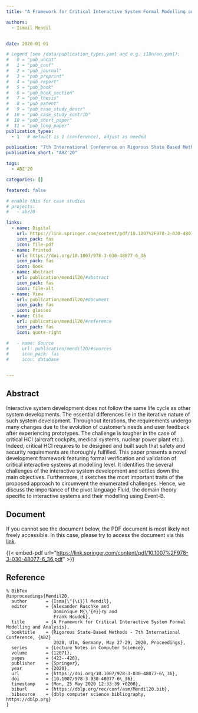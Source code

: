```yaml
---
title: "A Framework for Critical Interactive System Formal Modelling and Analysis"

authors:
  - Ismaïl Mendil


date: 2020-01-01

# Legend (see /data/publication_types.yaml and e.g. i18n/en.yaml): 
#   0 = "pub_uncat"
#   1 = "pub_conf"
#   2 = "pub_journal"
#   3 = "pub_preprint"
#   4 = "pub_report"
#   5 = "pub_book"
#   6 = "pub_book_section"
#   7 = "pub_thesis"
#   8 = "pub_patent"
#   9 = "pub_case_study_descr"
#  10 = "pub_case_study_contrib"
#  10 = "pub_short_paper"
#  11 = "pub_long_paper"
publication_types:
  - 1   # default is 1 (conference), adjust as needed

publication: "7th International Conference on Rigorous State Based Methods (ABZ'20)"
publication_short: "ABZ'20"

tags:
  - ABZ'20

categories: []

featured: false

# enable this for case studies
# projects:
#   - abz20

links:
  - name: Digital
    url: https://link.springer.com/content/pdf/10.1007%2F978-3-030-48077-6_36.pdf
    icon_pack: fas
    icon: file-pdf
  - name: Printed
    url: https://doi.org/10.1007/978-3-030-48077-6_36
    icon_pack: fas
    icon: book
  - name: Abstract
    url: publication/mendil20/#abstract
    icon_pack: fas
    icon: file-alt
  - name: View
    url: publication/mendil20/#document
    icon_pack: fas
    icon: glasses
  - name: Cite
    url: publication/mendil20/#reference
    icon_pack: fas
    icon: quote-right

#   - name: Source
#     url: publication/mendil20/#sources
#     icon_pack: fas
#     icon: database


---
```


## Abstract

Interactive system development does not follow the same life cycle as other system developments. The essential differences lie in the iterative nature of such system development. Throughout iterations, the requirements undergo many changes due to the evolution of customer’s needs and user feedback after experiencing prototypes. The challenge is tougher in the case of critical HCI (aircraft cockpits, medical systems, nuclear power plant etc.). Indeed, critical HCI requires to be designed and built such that safety and security requirements are thoroughly fulfilled. This paper presents a novel development framework featuring formal verification and validation of critical interactive systems at modelling level. It identifies the several challenges of the interactive system development and settles down the main objectives. Furthermore, it sketches the most important traits of the proposed approach to circumvent the enumerated challenges. Hence, we discuss the importance of the pivot language Fluid, the domain theory specific to interactive systems and their modelling using Event-B.

## Document

If you cannot see the document below, the PDF document is most likely not freely accessible. In this case, please try to access the document via this <a href="https://link.springer.com/content/pdf/10.1007%2F978-3-030-48077-6_36.pdf">link</a>.

{{< embed-pdf url="https://link.springer.com/content/pdf/10.1007%2F978-3-030-48077-6_36.pdf" >}}

## Reference

```
% BibTex
@inproceedings{Mendil20,
  author       = {Isma{\"{\i}}l Mendil},
  editor       = {Alexander Raschke and
                  Dominique M{\'{e}}ry and
                  Frank Houdek},
  title        = {A Framework for Critical Interactive System Formal Modelling and Analysis},
  booktitle    = {Rigorous State-Based Methods - 7th International Conference, {ABZ}
                  2020, Ulm, Germany, May 27-29, 2020, Proceedings},
  series       = {Lecture Notes in Computer Science},
  volume       = {12071},
  pages        = {423--426},
  publisher    = {Springer},
  year         = {2020},
  url          = {https://doi.org/10.1007/978-3-030-48077-6\_36},
  doi          = {10.1007/978-3-030-48077-6\_36},
  timestamp    = {Mon, 25 May 2020 12:33:39 +0200},
  biburl       = {https://dblp.org/rec/conf/asm/Mendil20.bib},
  bibsource    = {dblp computer science bibliography, https://dblp.org}
}


```

<!-- # add information for case study papers (if available)
## Sources

- **Used formal method:**
  [ASM](/method/asm)
- **Resources and tools:**
  Asmeta

For more information, please contact the <a href ="mailto:silvia.bonfanti@unibg.it;arcaini@nii.ac.jp;angelo.gargantini@unibg.it;scandurra@unibg.it;elvinia.riccobene@unimi.it">authors</a>-->


